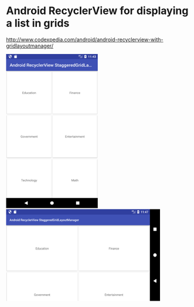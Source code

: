 # Android RecyclerView for displaying a list in grids

http://www.codexpedia.com/android/android-recyclerview-with-gridlayoutmanager/

<img src="https://github.com/codexpedia/android_recyclerview_gridlayout/blob/master/captures/portrait.png" width="250" height="420" />

<img src="https://github.com/codexpedia/android_recyclerview_gridlayout/blob/master/captures/landscape.png" width="420" height="250" />
